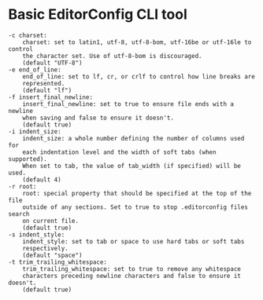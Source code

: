 # Basic EditorConfig CLI tool

    -c charset:
        charset: set to latin1, utf-8, utf-8-bom, utf-16be or utf-16le to control 
        the character set. Use of utf-8-bom is discouraged. 
        (default "UTF-8")
    -e end_of_line:
        end_of_line: set to lf, cr, or crlf to control how line breaks are 
        represented. 
        (default "lf")
    -f insert_final_newline:
        insert_final_newline: set to true to ensure file ends with a newline 
        when saving and false to ensure it doesn't. 
        (default true)
    -i indent_size:
        indent_size: a whole number defining the number of columns used for 
        each indentation level and the width of soft tabs (when supported). 
        When set to tab, the value of tab_width (if specified) will be used. 
        (default 4)
    -r root:
        root: special property that should be specified at the top of the file 
        outside of any sections. Set to true to stop .editorconfig files search 
        on current file. 
        (default true)
    -s indent_style:
        indent_style: set to tab or space to use hard tabs or soft tabs 
        respectively. 
        (default "space")
    -t trim_trailing_whitespace:
        trim_trailing_whitespace: set to true to remove any whitespace 
        characters preceding newline characters and false to ensure it doesn't. 
        (default true)